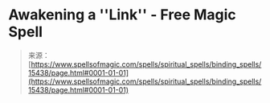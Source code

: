 <!--yml
category: 未分类
date: 2024-06-12 18:54:54
-->

# Awakening a ''Link'' - Free Magic Spell

> 来源：[https://www.spellsofmagic.com/spells/spiritual_spells/binding_spells/15438/page.html#0001-01-01](https://www.spellsofmagic.com/spells/spiritual_spells/binding_spells/15438/page.html#0001-01-01)